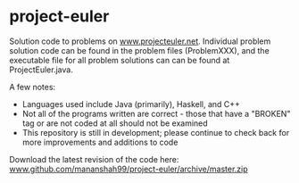 project-euler
=============

Solution code to problems on www.projecteuler.net. Individual problem solution code can be found in the problem files (ProblemXXX), and the executable file for all problem solutions can can be found at ProjectEuler.java. 

A few notes:
  - Languages used include Java (primarily), Haskell, and C++
  - Not all of the programs written are correct - those that have a "BROKEN" tag or are not coded at all should not be examined
  - This repository is still in development; please continue to check back for more improvements and additions to code

Download the latest revision of the code here: www.github.com/mananshah99/project-euler/archive/master.zip
